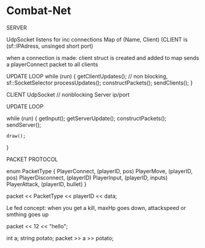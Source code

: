 Combat-Net
==========

SERVER 

UdpSocket listens for inc connections
Map of (Name, Client) (CLIENT is (sf::IPAdress, unsinged short port)

when a connection is made:
	client struct is created and added to map
	sends a playerConnect packet to all clients

UPDATE LOOP
while (run)
{
	getClientUpdates(); // non blocking, sf::SocketSelector 
	processUpdates();
	constructPackets();
	sendClients();
}


CLIENT 
UdpSocket // nonblocking
Server ip/port

UPDATE LOOP

while (run)
{
	getInput();
	getServerUpdate();
	constructPackets();
	sendServer();

	draw();
}

PACKET PROTOCOL


enum PacketType
{
	PlayerConnect, (playerID, pos)
	PlayerMove,	   (playerID, pos)
	PlayerDisconnect, (playerID)
	PlayerInput, (playerID, inputs)
	PlayerAttack, (playerID, bullet)
}

packet << PacketType << playerID << data;

Le fed concept: when you get a kill, maxHp goes down, attackspeed or smthing goes up

packet << 12 << "hello";

int a;
string potato;
packet >> a >> potato;

